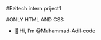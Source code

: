 #Ezitech intern priject1

#ONLY HTML AND CSS


- 👋 Hi, I’m @Muhammad-Adil-code
<!---
Muhammad-Adil-code/Muhammad-Adil-code is a ✨ special ✨ repository because its `README.md` (this file) appears on your GitHub profile.
You can click the Preview link to take a look at your changes.
--->
